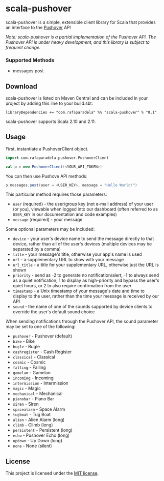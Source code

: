 # scala-pushover

scala-pushover is a simple, extensible client library for Scala that provides an interface to the [Pushover](https://pushover.net) API

_Note: scala-pushover is a partial implementation of the Pushover API. The Pushover API is under heavy development, and this library
is subject to frequent change._

### Supported Methods

 - messages.post

## Download

scala-pushover is listed on Maven Central and can be included in your project by adding this line to your build.sbt:
```
libraryDependencies += "com.rafaparadela" %% "scala-pushover" % "0.1"
```
scala-pushover supports Scala 2.10 and 2.11.

## Usage

First, instantiate a PushoverClient object.

```scala
import com.rafaparadela.pushover.PushoverClient

val p = new PushoverClient(<YOUR_API_TOKEN>)
```

You can then use Pushove API methods:

```scala
p.messages.post(user = <USER_KEY>, message = "Hello World!")
```

This particular method requires those parameters:

- `user` (required) - the user/group key (not e-mail address) of your user (or you), viewable when logged into our dashboard (often referred to as `USER_KEY` in our documentation and code examples)
- `message` (required) - your message

Some optional parameters may be included:

- `device` - your user's device name to send the message directly to that device, rather than all of the user's devices (multiple devices may be separated by a comma)
- `title` - your message's title, otherwise your app's name is used
- `url` - a supplementary URL to show with your message
- `url_title` - a title for your supplementary URL, otherwise just the URL is shown
- `priority` - send as -2 to generate no notification/alert, -1 to always send as a quiet notification, 1 to display as high-priority and bypass the user's quiet hours, or 2 to also require confirmation from the user
- `timestamp` - a Unix timestamp of your message's date and time to display to the user, rather than the time your message is received by our API
- `sound` - the name of one of the sounds supported by device clients to override the user's default sound choice

When sending notifications through the Pushover API, the sound parameter may be set to one of the following:

- `pushover` - Pushover (default)
- `bike` - Bike
- `bugle` - Bugle
- `cashregister` - Cash Register
- `classical` - Classical
- `cosmic` - Cosmic
- `falling` - Falling
- `gamelan` - Gamelan
- `incoming` - Incoming
- `intermission` - Intermission
- `magic` - Magic
- `mechanical` - Mechanical
- `pianobar` - Piano Bar
- `siren` - Siren
- `spacealarm` - Space Alarm
- `tugboat` - Tug Boat
- `alien` - Alien Alarm (long)
- `climb` - Climb (long)
- `persistent` - Persistent (long)
- `echo` - Pushover Echo (long)
- `updown` - Up Down (long)
- `none` - None (silent)




## License

This project is licensed under the [MIT license](http://opensource.org/licenses/MIT).